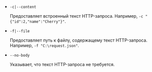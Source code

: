 * `-c|--content`

  Предоставляет встроенный текст HTTP-запроса. Например, `-c "{"id":2,"name":"Cherry"}"`.

* `-f|--file`

  Предоставляет путь к файлу, содержащему текст HTTP-запроса. Например, `-f "C:\request.json"`.

* `--no-body`

  Указывает, что текст HTTP-запроса не требуется.
